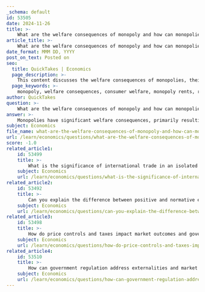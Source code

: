 ```yaml
---
_schema: default
id: 53505
date: 2024-11-26
title: >-
    What are the welfare consequences of monopoly and how can monopolies be regulated?
article_title: >-
    What are the welfare consequences of monopoly and how can monopolies be regulated?
date_format: MMM DD, YYYY
post_on_text: Posted on
seo:
  title: QuickTakes | Economics
  page_description: >-
    This content discusses the welfare consequences of monopolies, their impact on consumer surplus, and various regulatory strategies to mitigate their negative effects, including price regulation and antitrust laws.
  page_keywords: >-
    monopoly, welfare consequences, consumer welfare, monopoly rents, regulation, price regulation, antitrust legislation, competition, regulatory oversight, market power, consumer associations, regulatory capture
author: QuickTakes
question: >-
    What are the welfare consequences of monopoly and how can monopolies be regulated?
answer: >-
    Monopolies have significant welfare consequences, primarily resulting in a loss of consumer welfare. When a single firm dominates a market, it can set prices above the competitive equilibrium, leading to higher prices and reduced output compared to a competitive market. This situation creates what is known as "monopoly rents," where the monopolist earns excess profits at the expense of consumer surplus. The welfare costs of monopoly are particularly pronounced for low-income households, as they are more sensitive to price increases and have fewer alternatives.\n\nThe transition from monopoly to competition can yield two main benefits: the elimination of monopoly rents and a reduction in unit costs. However, the welfare losses associated with monopolies are often underestimated, as they can extend beyond just the direct economic impacts to include broader social implications.\n\nTo regulate monopolies effectively, several strategies can be employed:\n\n1. **Price Regulation**: Governments can impose price caps to prevent monopolists from charging excessively high prices. This can involve setting prices at a level that reflects competitive market conditions.\n\n2. **Antitrust Legislation**: Laws such as the Sherman Antitrust Act and the Clayton Antitrust Act in the United States are designed to prevent monopolistic practices. These laws prohibit anti-competitive mergers and practices that would lead to the formation of monopolies.\n\n3. **Regulatory Oversight**: Regulatory bodies, such as the Federal Trade Commission (FTC) and the Antitrust Division of the U.S. Department of Justice, monitor and enforce compliance with antitrust laws. They can investigate monopolistic behavior and impose penalties or require divestitures.\n\n4. **Encouraging Competition**: Governments can foster competition by supporting the entry of new firms into the market, which can dilute the market power of existing monopolies. This can include providing subsidies or reducing barriers to entry.\n\n5. **Consumer Associations**: Supporting the formation of consumer associations can empower consumers to advocate for their interests and challenge monopolistic practices.\n\n6. **Preventing Regulatory Capture**: It is crucial to ensure that regulatory bodies remain independent and do not become too lenient towards monopolistic firms, which can lead to higher prices and reduced consumer welfare.\n\nIn summary, while monopolies can lead to significant welfare losses, effective regulation through antitrust laws, price controls, and fostering competition can mitigate these negative impacts and protect consumer interests.
subject: Economics
file_name: what-are-the-welfare-consequences-of-monopoly-and-how-can-monopolies-be-regulated.md
url: /learn/economics/questions/what-are-the-welfare-consequences-of-monopoly-and-how-can-monopolies-be-regulated
score: -1.0
related_article1:
    id: 53499
    title: >-
        What is the significance of international trade in an isolated economy?
    subject: Economics
    url: /learn/economics/questions/what-is-the-significance-of-international-trade-in-an-isolated-economy
related_article2:
    id: 53492
    title: >-
        Can you explain the difference between positive and normative economics?
    subject: Economics
    url: /learn/economics/questions/can-you-explain-the-difference-between-positive-and-normative-economics
related_article3:
    id: 53498
    title: >-
        How do price controls and taxes impact market outcomes and government policy evaluation?
    subject: Economics
    url: /learn/economics/questions/how-do-price-controls-and-taxes-impact-market-outcomes-and-government-policy-evaluation
related_article4:
    id: 53510
    title: >-
        How can government regulation address externalities and market failures?
    subject: Economics
    url: /learn/economics/questions/how-can-government-regulation-address-externalities-and-market-failures
---
```


&nbsp;